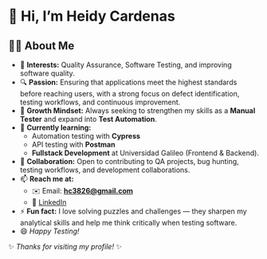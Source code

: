 # 👋 Hi, I’m Heidy Cardenas  

## 👩‍💻 About Me  
- 👀 **Interests:** Quality Assurance, Software Testing, and improving software quality.  
- 🔍 **Passion:** Ensuring that applications meet the highest standards before reaching users, with a strong focus on defect identification, testing workflows, and continuous improvement.  
- 🚀 **Growth Mindset:** Always seeking to strengthen my skills as a **Manual Tester** and expand into **Test Automation**.  
- 🌱 **Currently learning:**  
  - Automation testing with **Cypress**  
  - API testing with **Postman**  
  - **Fullstack Development** at Universidad Galileo (Frontend & Backend).  
- 💞️ **Collaboration:** Open to contributing to QA projects, bug hunting, testing workflows, and development collaborations.  
- 📫 **Reach me at:**  
  - ✉️ Email: **hc3826@gmail.com**  
  - 🔗 [LinkedIn](https://www.linkedin.com/in/heidy-cardenas)  
- ⚡ **Fun fact:** I love solving puzzles and challenges — they sharpen my analytical skills and help me think critically when testing software.  
- 😄 *Happy Testing!*  


✨ *Thanks for visiting my profile!* ✨  




<!---
Hyasmin96/Hyasmin96 is a ✨ special ✨ repository because its `README.md` (this file) appears on your GitHub profile.
You can click the Preview link to take a look at your changes.
--->
